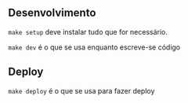 Desenvolvimento
---------------

`make setup` deve instalar tudo que for necessário.

`make dev` é o que se usa enquanto escreve-se código

Deploy
------

`make deploy` é o que se usa para fazer deploy
